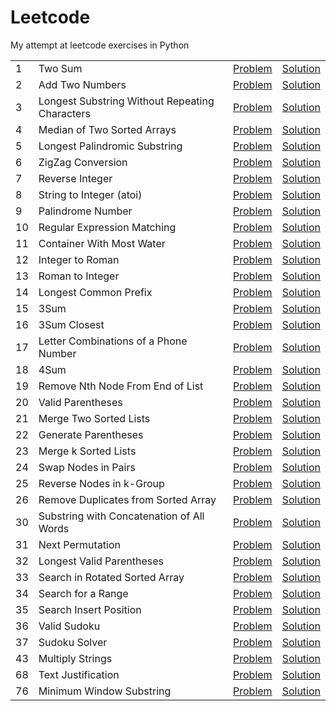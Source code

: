 # Leetcode

My attempt at leetcode exercises in Python

|     |                                                |                                                                                                      |                                                                         |
| --- | ---------------------------------------------- | :--------------------------------------------------------------------------------------------------: | :---------------------------------------------------------------------: |
| 1   | Two Sum                                        | [Problem](https://leetcode.com/problems/two-sum/description/)                                        | [Solution](solutions/two_sum.py)                                        |
| 2   | Add Two Numbers                                | [Problem](https://leetcode.com/problems/add-two-numbers/description/)                                | [Solution](solutions/add_two_numbers.py)                                |
| 3   | Longest Substring Without Repeating Characters | [Problem](https://leetcode.com/problems/longest-substring-without-repeating-characters/description/) | [Solution](solutions/longest_substring_without_repeating_characters.py) |
| 4   | Median of Two Sorted Arrays                    | [Problem](https://leetcode.com/problems/median-of-two-sorted-arrays/description/)                    | [Solution](solutions/median_of_two_sorted_arrays.py)                    |
| 5   | Longest Palindromic Substring                  | [Problem](https://leetcode.com/problems/longest-palindromic-substring/description/)                  | [Solution](solutions/longest_palindromic_substring.py)                  |
| 6   | ZigZag Conversion                              | [Problem](https://leetcode.com/problems/zigzag-conversion/description/)                              | [Solution](solutions/zigzag_conversion.py)                              |
| 7   | Reverse Integer                                | [Problem](https://leetcode.com/problems/reverse-integer/description/)                                | [Solution](solutions/reverse_integer.py)                                |
| 8   | String to Integer (atoi)                       | [Problem](https://leetcode.com/problems/string-to-integer-atoi/description/)                         | [Solution](solutions/string_to_integer_atoi.py)                         |
| 9   | Palindrome Number                              | [Problem](https://leetcode.com/problems/palindrome-number/description/)                              | [Solution](solutions/palindrome_number.py)                              |
| 10  | Regular Expression Matching                    | [Problem](https://leetcode.com/problems/regular-expression-matching/description/)                    | [Solution](solutions/regular_expression_matching.py)                    |
| 11  | Container With Most Water                      | [Problem](https://leetcode.com/problems/container-with-most-water/description/)                      | [Solution](solutions/container_with_most_water.py)                      |
| 12  | Integer to Roman                               | [Problem](https://leetcode.com/problems/integer-to-roman/description/)                               | [Solution](solutions/integer_to_roman.py)                               |
| 13  | Roman to Integer                               | [Problem](https://leetcode.com/problems/roman-to-integer/description/)                               | [Solution](solutions/roman_to_integer.py)                               |
| 14  | Longest Common Prefix                          | [Problem](https://leetcode.com/problems/longest-common-prefix/description/)                          | [Solution](solutions/longest_common_prefix.py)                          |
| 15  | 3Sum                                           | [Problem](https://leetcode.com/problems/3sum/description/)                                           | [Solution](solutions/3sum.py)                                           |
| 16  | 3Sum Closest                                   | [Problem](https://leetcode.com/problems/3sum-closest/description/)                                   | [Solution](solutions/3sum_closest.py)                                   |
| 17  | Letter Combinations of a Phone Number          | [Problem](https://leetcode.com/problems/letter-combinations-of-a-phone-number/description/)          | [Solution](solutions/letter_combinations_of_a_phone_number.py)          |
| 18  | 4Sum                                           | [Problem](https://leetcode.com/problems/4sum/description/)                                           | [Solution](solutions/4sum.py)                                           |
| 19  | Remove Nth Node From End of List               | [Problem](https://leetcode.com/problems/remove-nth-node-from-end-of-list/description/)               | [Solution](solutions/remove_nth_node_from_end_of_list.py)               |
| 20  | Valid Parentheses                              | [Problem](https://leetcode.com/problems/valid-parentheses/description/)                              | [Solution](solutions/valid_parentheses.py)                              |
| 21  | Merge Two Sorted Lists                         | [Problem](https://leetcode.com/problems/merge-two-sorted-lists/description/)                         | [Solution](solutions/merge_two_sorted_lists.py)                         |
| 22  | Generate Parentheses                           | [Problem](https://leetcode.com/problems/generate-parentheses/description/)                           | [Solution](solutions/generate_parentheses.py)                           |
| 23  | Merge k Sorted Lists                           | [Problem](https://leetcode.com/problems/merge-k-sorted-lists/description/)                           | [Solution](solutions/merge_k_sorted_lists.py)                           |
| 24  | Swap Nodes in Pairs                            | [Problem](https://leetcode.com/problems/swap-nodes-in-pairs/description/)                            | [Solution](solutions/swap_nodes_in_pairs.py)                            |
| 25  | Reverse Nodes in k-Group                       | [Problem](https://leetcode.com/problems/reverse-nodes-in-k-group/description/)                       | [Solution](solutions/reverse_nodes_in_k_group.py)                       |
| 26  | Remove Duplicates from Sorted Array            | [Problem](https://leetcode.com/problems/remove-duplicates-from-sorted-array/description/)            | [Solution](solutions/remove_duplicates_from_sorted_array.py)            |
| 30  | Substring with Concatenation of All Words      | [Problem](https://leetcode.com/problems/substring-with-concatenation-of-all-words/description/)      | [Solution](solutions/substring_with_concatenation_of_all_words.py)      |
| 31  | Next Permutation                               | [Problem](https://leetcode.com/problems/next-permutation/description/)                               | [Solution](solutions/next_permutation.py)                               |
| 32  | Longest Valid Parentheses                      | [Problem](https://leetcode.com/problems/longest-valid-parentheses/description/)                      | [Solution](solutions/longest_valid_parentheses.py)                      |
| 33  | Search in Rotated Sorted Array                 | [Problem](https://leetcode.com/problems/search-in-rotated-sorted-array/description/)                 | [Solution](solutions/search_in_rotated_sorted_array.py)                 |
| 34  | Search for a Range                             | [Problem](https://leetcode.com/problems/search-for-a-range/description/)                             | [Solution](solutions/search_for_a_range.py)                             |
| 35  | Search Insert Position                         | [Problem](https://leetcode.com/problems/search-insert-position/description/)                         | [Solution](solutions/search_insert_position.py)                         |
| 36  | Valid Sudoku                                   | [Problem](https://leetcode.com/problems/valid-sudoku/description/)                                   | [Solution](solutions/valid_sudoku.py)                                   |
| 37  | Sudoku Solver                                  | [Problem](https://leetcode.com/problems/sudoku-solver/description/)                                  | [Solution](solutions/sudoku_solver.py)                                  |
| 43  | Multiply Strings                               | [Problem](https://leetcode.com/problems/multiply-strings/description/)                               | [Solution](solutions/multiply_strings.py)                               |
| 68  | Text Justification                             | [Problem](https://leetcode.com/problems/text-justification/description/)                             | [Solution](solutions/text_justification.py)                             |  |
| 76  | Minimum Window Substring                       | [Problem](https://leetcode.com/problems/minimum-window-substring/description/)                       | [Solution](solutions/minimum_window_substring.py)                       |

<!-- | | | [Problem]() | [Solution](solutions/) | -->
